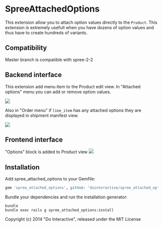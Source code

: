 ﻿SpreeAttachedOptions
=================

This extension allow you to attach option values directly to the `Product`. This extension is extremely usefull when you have dozens of option values and thus have to create hundreds of variants.

## Compatibility

Master branch is compatible with spree-2-2

## Backend interface

This extension add menu item to the Product edit view.
In "Attached options" menu you can add or remove option values.

![](https://photos-5.dropbox.com/t/0/AABvJMNxahvyo9LopNF8WUQ14325JdXzF_3bMplEJK3N5g/12/68949229/png/1024x768/3/1398704400/0/2/%D0%A1%D0%BA%D1%80%D0%B8%D0%BD%D1%88%D0%BE%D1%82%202014-04-28%2019.56.45.png/KRwx0C_28NVbzxncqDvloSt_7c363OxVoVNQcfC_wcM)


Also in "Order menu" if `line_item` has any attached options they are displayed in shipment manifest view.

![](https://photos-4.dropbox.com/t/0/AACifFC4NhmB4tHqF-__wg8YbJM4JDMHFoHN4ys7TTNEbg/12/68949229/png/1024x768/3/1398704400/0/2/%D0%A1%D0%BA%D1%80%D0%B8%D0%BD%D1%88%D0%BE%D1%82%202014-04-28%2019.59.01.png/PPSLLOIykCqC2W3KQBjKhOrmm3qKbUdUcwdyvVj8810)

## Frontend interface

"Options" block is added to Product view 
![](https://photos-1.dropbox.com/t/0/AADy7sSZv-p-8niqjkLboDfI470oOlae8aMaDm4fvdG0rA/12/68949229/png/1024x768/3/1398708000/0/2/%D0%A1%D0%BA%D1%80%D0%B8%D0%BD%D1%88%D0%BE%D1%82%202014-04-28%2020.00.38.png/j9hcFxpY9jAfB2uzWBiiwftHtauDMR8cSIcBHKRWkTA)

Installation
------------

Add spree_attached_options to your Gemfile:

```ruby
gem 'spree_attached_options', github: 'dointeractive/spree_attached_options'
```

Bundle your dependencies and run the installation generator:

```shell
bundle
bundle exec rails g spree_attached_options:install
```

Copyright (c) 2014 "Do Interactive", released under the MIT License
